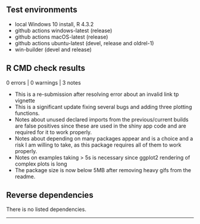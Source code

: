 ## Test environments
* local Windows 10 install, R 4.3.2
* github actions windows-latest (release)
* github actions macOS-latest (release)
* github actions ubuntu-latest (devel, release and oldrel-1)
* win-builder (devel and release)

## R CMD check results

0 errors | 0 warnings | 3 notes
* This is a re-submission after resolving error about an invalid link tp vignette 
* This is a significant update fixing several bugs and adding three plotting functions.
* Notes about unused declared imports from the previous/current builds are false positives since these are used in the shiny app code and are required for it to work properly.
* Notes about depending on many packages appear and is a choice and a risk I am willing to take, as this package requires all of them to work properly.
* Notes on examples taking > 5s is necessary since ggplot2 rendering of complex plots is long
* The package size is now below 5MB  after removing heavy gifs from the readme.


## Reverse dependencies

There is no listed dependencies.

---


